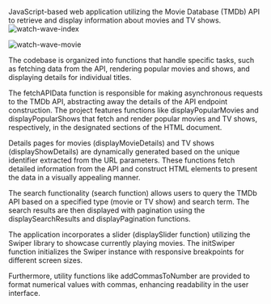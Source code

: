 
JavaScript-based web application utilizing the Movie Database (TMDb) API to retrieve and display information about movies and TV shows. 
![watch-wave-index](https://github.com/katya-pankov/watch-wave/assets/108332791/e09a0f63-b8be-456a-b23a-9d2700563370)

![watch-wave-movie](https://github.com/katya-pankov/watch-wave/assets/108332791/2d66df9e-4c90-4b35-bf66-99b8239d2bc0)





The codebase is organized into functions that handle specific tasks, such as fetching data from the API, rendering popular movies and shows, and displaying details for individual titles.

The fetchAPIData function is responsible for making asynchronous requests to the TMDb API, abstracting away the details of the API endpoint construction. The project features functions like displayPopularMovies and displayPopularShows that fetch and render popular movies and TV shows, respectively, in the designated sections of the HTML document.

Details pages for movies (displayMovieDetails) and TV shows (displayShowDetails) are dynamically generated based on the unique identifier extracted from the URL parameters. These functions fetch detailed information from the API and construct HTML elements to present the data in a visually appealing manner.

The search functionality (search function) allows users to query the TMDb API based on a specified type (movie or TV show) and search term. The search results are then displayed with pagination using the displaySearchResults and displayPagination functions.

The application incorporates a slider (displaySlider function) utilizing the Swiper library to showcase currently playing movies. The initSwiper function initializes the Swiper instance with responsive breakpoints for different screen sizes.

Furthermore, utility functions like addCommasToNumber are provided to format numerical values with commas, enhancing readability in the user interface.
